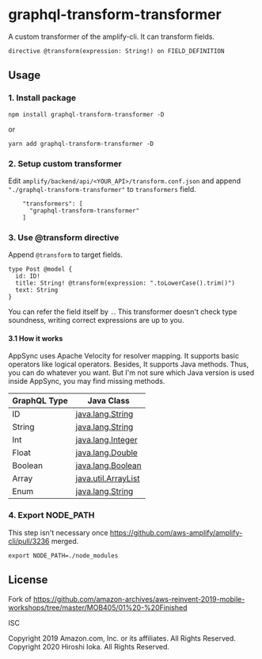 graphql-transform-transformer
========================

A custom transformer of the amplify-cli. It can transform fields.

```
directive @transform(expression: String!) on FIELD_DEFINITION
```

## Usage

### 1. Install package

```
npm install graphql-transform-transformer -D
```

or

```
yarn add graphql-transform-transformer -D
```

### 2. Setup custom transformer

Edit `amplify/backend/api/<YOUR_API>/transform.conf.json` and append `"./graphql-transform-transformer"` to `transformers` field.

```
    "transformers": [
      "graphql-transform-transformer"
    ]
```

### 3. Use @transform directive

Append `@transform` to target fields.

```
type Post @model {
  id: ID!
  title: String! @transform(expression: ".toLowerCase().trim()")
  text: String
}
```

You can refer the field itself by `.`.
This transformer doesn't check type soundness, writing correct expressions are up to you.

#### 3.1 How it works

AppSync uses Apache Velocity for resolver mapping.
It supports basic operators like logical operators.
Besides, It supports Java methods. Thus, you can do whatever you want.
But I'm not sure which Java version is used inside AppSync, you may find missing methods.

| GraphQL Type | Java Class                                                                                |
| ------------ | ----------------------------------------------------------------------------------------- |
| ID           | [java.lang.String](https://docs.oracle.com/javase/8/docs/api/java/lang/String.html)       |
| String       | [java.lang.String](https://docs.oracle.com/javase/8/docs/api/java/lang/String.html)       |
| Int          | [java.lang.Integer](https://docs.oracle.com/javase/8/docs/api/java/lang/Integer.html)     |
| Float        | [java.lang.Double](https://docs.oracle.com/javase/8/docs/api/java/lang/Double.html)       |
| Boolean      | [java.lang.Boolean](https://docs.oracle.com/javase/8/docs/api/java/lang/Boolean.html)     |
| Array        | [java.util.ArrayList](https://docs.oracle.com/javase/8/docs/api/java/util/ArrayList.html) |
| Enum         | [java.lang.String](https://docs.oracle.com/javase/8/docs/api/java/lang/String.html)       |


### 4. Export NODE_PATH

This step isn't necessary once https://github.com/aws-amplify/amplify-cli/pull/3236 merged.

```
export NODE_PATH=./node_modules
```

## License

Fork of https://github.com/amazon-archives/aws-reinvent-2019-mobile-workshops/tree/master/MOB405/01%20-%20Finished

ISC

   Copyright 2019 Amazon.com, Inc. or its affiliates. All Rights Reserved.
   Copyright 2020 Hiroshi Ioka. All Rights Reserved.

